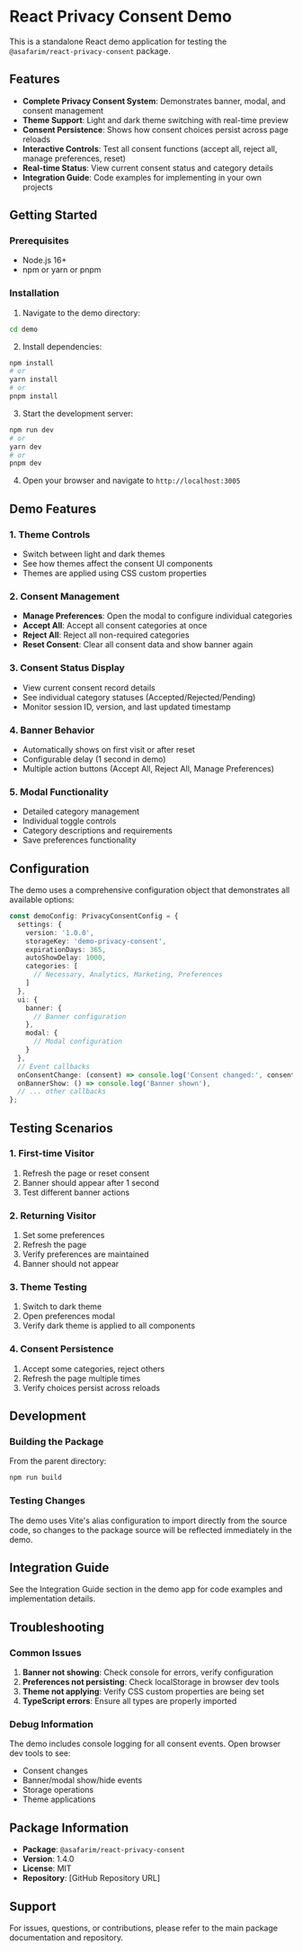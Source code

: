 # React Privacy Consent Demo

This is a standalone React demo application for testing the `@asafarim/react-privacy-consent` package.

## Features

- **Complete Privacy Consent System**: Demonstrates banner, modal, and consent management
- **Theme Support**: Light and dark theme switching with real-time preview
- **Consent Persistence**: Shows how consent choices persist across page reloads
- **Interactive Controls**: Test all consent functions (accept all, reject all, manage preferences, reset)
- **Real-time Status**: View current consent status and category details
- **Integration Guide**: Code examples for implementing in your own projects

## Getting Started

### Prerequisites

- Node.js 16+ 
- npm or yarn or pnpm

### Installation

1. Navigate to the demo directory:
```bash
cd demo
```

2. Install dependencies:
```bash
npm install
# or
yarn install
# or
pnpm install
```

3. Start the development server:
```bash
npm run dev
# or
yarn dev
# or
pnpm dev
```

4. Open your browser and navigate to `http://localhost:3005`

## Demo Features

### 1. Theme Controls
- Switch between light and dark themes
- See how themes affect the consent UI components
- Themes are applied using CSS custom properties

### 2. Consent Management
- **Manage Preferences**: Open the modal to configure individual categories
- **Accept All**: Accept all consent categories at once
- **Reject All**: Reject all non-required categories
- **Reset Consent**: Clear all consent data and show banner again

### 3. Consent Status Display
- View current consent record details
- See individual category statuses (Accepted/Rejected/Pending)
- Monitor session ID, version, and last updated timestamp

### 4. Banner Behavior
- Automatically shows on first visit or after reset
- Configurable delay (1 second in demo)
- Multiple action buttons (Accept All, Reject All, Manage Preferences)

### 5. Modal Functionality
- Detailed category management
- Individual toggle controls
- Category descriptions and requirements
- Save preferences functionality

## Configuration

The demo uses a comprehensive configuration object that demonstrates all available options:

```typescript
const demoConfig: PrivacyConsentConfig = {
  settings: {
    version: '1.0.0',
    storageKey: 'demo-privacy-consent',
    expirationDays: 365,
    autoShowDelay: 1000,
    categories: [
      // Necessary, Analytics, Marketing, Preferences
    ]
  },
  ui: {
    banner: {
      // Banner configuration
    },
    modal: {
      // Modal configuration
    }
  },
  // Event callbacks
  onConsentChange: (consent) => console.log('Consent changed:', consent),
  onBannerShow: () => console.log('Banner shown'),
  // ... other callbacks
};
```

## Testing Scenarios

### 1. First-time Visitor
1. Refresh the page or reset consent
2. Banner should appear after 1 second
3. Test different banner actions

### 2. Returning Visitor
1. Set some preferences
2. Refresh the page
3. Verify preferences are maintained
4. Banner should not appear

### 3. Theme Testing
1. Switch to dark theme
2. Open preferences modal
3. Verify dark theme is applied to all components

### 4. Consent Persistence
1. Accept some categories, reject others
2. Refresh the page multiple times
3. Verify choices persist across reloads

## Development

### Building the Package

From the parent directory:
```bash
npm run build
```

### Testing Changes

The demo uses Vite's alias configuration to import directly from the source code, so changes to the package source will be reflected immediately in the demo.

## Integration Guide

See the Integration Guide section in the demo app for code examples and implementation details.

## Troubleshooting

### Common Issues

1. **Banner not showing**: Check console for errors, verify configuration
2. **Preferences not persisting**: Check localStorage in browser dev tools
3. **Theme not applying**: Verify CSS custom properties are being set
4. **TypeScript errors**: Ensure all types are properly imported

### Debug Information

The demo includes console logging for all consent events. Open browser dev tools to see:
- Consent changes
- Banner/modal show/hide events
- Storage operations
- Theme applications

## Package Information

- **Package**: `@asafarim/react-privacy-consent`
- **Version**: 1.4.0
- **License**: MIT
- **Repository**: [GitHub Repository URL]

## Support

For issues, questions, or contributions, please refer to the main package documentation and repository.
